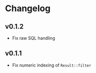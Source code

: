 # Changelog

## v0.1.2

- Fix raw SQL handling

## v0.1.1

- Fix numeric indexing of `Result::filter`
